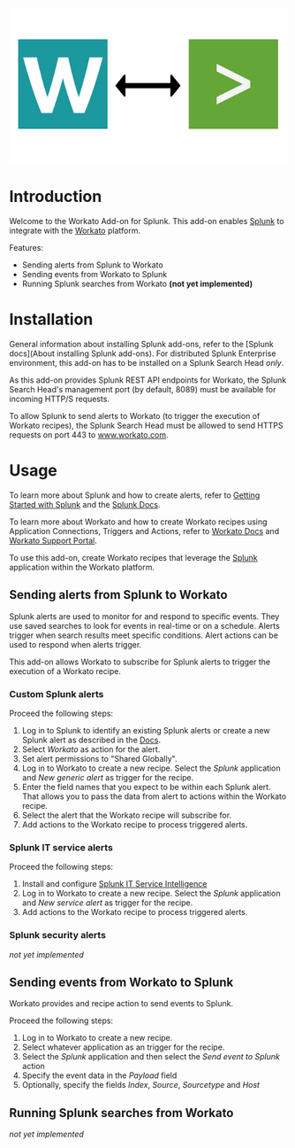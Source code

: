 ![](static/screenshot.png)

# Introduction

Welcome to the Workato Add-on for Splunk. This add-on enables [Splunk](https://www.splunk.com/) to integrate with the [Workato](https://www.workato.com/) platform.

Features:
- Sending alerts from Splunk to Workato
- Sending events from Workato to Splunk
- Running Splunk searches from Workato **(not yet implemented)**

# Installation

General information about installing Splunk add-ons, refer to the [Splunk docs](About installing Splunk add-ons). For distributed Splunk Enterprise environment, this add-on has to be installed on a Splunk Search Head *only*.

As this add-on provides Splunk REST API endpoints for Workato, the Splunk Search Head's management port (by default, 8089) must be available for incoming HTTP/S requests.

To allow Splunk to send alerts to Workato (to trigger the execution of Workato recipes), the Splunk Search Head must be allowed to send HTTPS requests on port 443 to www.workato.com.

# Usage

To learn more about Splunk and how to create alerts, refer to [Getting Started with Splunk](https://www.splunk.com/en_us/resources/getting-started.html) and the [Splunk Docs](http://docs.splunk.com/Documentation/Splunk/latest).

To learn more about Workato and how to create Workato recipes using Application Connections, Triggers and Actions, refer to [Workato Docs](http://resources.workato.com/how-it-works/) and [Workato Support Portal](https://support.workato.com/support/home).

To use this add-on, create Workato recipes that leverage the [Splunk](https://www.workato.com/integrations/splunk) application within the Workato platform.

## Sending alerts from Splunk to Workato

Splunk alerts are used to monitor for and respond to specific events. They use saved searches to look for events in real-time or on a schedule. Alerts trigger when search results meet specific conditions. Alert actions can be used to respond when alerts trigger.

This add-on allows Workato to subscribe for Splunk alerts to trigger the execution of a Workato recipe.

### Custom Splunk alerts

Proceed the following steps:

1. Log in to Splunk to identify an existing Splunk alerts or create a new Splunk alert as described in the [Docs](http://docs.splunk.com/Documentation/Splunk/latest/Alert/AlertWorkflowOverview).
2. Select *Workato* as action for the alert.
3. Set alert permissions to "Shared Globally".
4. Log in to Workato to create a new recipe. Select the *Splunk* application and *New generic alert* as trigger for the recipe.
5. Enter the field names that you expect to be within each Splunk alert. That allows you to pass the data from alert to actions within the Workato recipe.
6. Select the alert that the Workato recipe will subscribe for.
7. Add actions to the Workato recipe to process triggered alerts.

### Splunk IT service alerts

Proceed the following steps:

1. Install and configure [Splunk IT Service Intelligence](https://splunkbase.splunk.com/app/1841/)
3. Log in to Workato to create a new recipe. Select the *Splunk* application and *New service alert* as trigger for the recipe.
6. Add actions to the Workato recipe to process triggered alerts.

### Splunk security alerts

*not yet implemented*

## Sending events from Workato to Splunk

Workato provides and recipe action to send events to Splunk.

Proceed the following steps:

1. Log in to Workato to create a new recipe.
2. Select whatever application as an trigger for the recipe.
3. Select the *Splunk* application and then select the *Send event to Splunk* action
4. Specify the event data in the *Payload* field
5. Optionally, specify the fields *Index*, *Source*, *Sourcetype* and *Host*   

## Running Splunk searches from Workato

*not yet implemented*
